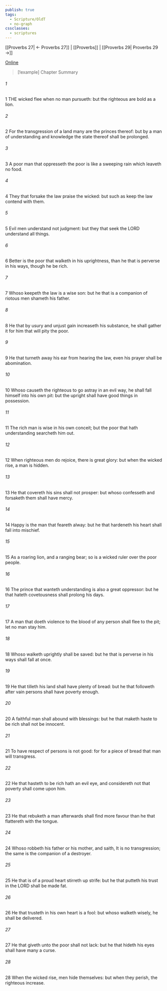 ```yaml
---
publish: true
tags:
  - Scripture/OldT
  - no-graph
cssclasses:
  - scriptures
---
```

[[Proverbs 27| ← Proverbs 27]] | [[Proverbs]] | [[Proverbs 29| Proverbs 29 →]]

[Online](https://churchofjesuschrist.org/study/scriptures/ot/prov/28?lang=eng)

>[!example] Chapter Summary
>
###### 1
1 THE wicked flee when no man pursueth: but the righteous are bold as a lion.
###### 2
2 For the transgression of a land many are the princes thereof: but by a man of understanding and knowledge the state thereof shall be prolonged.
###### 3
3 A poor man that oppresseth the poor is like a sweeping rain which leaveth no food.
###### 4
4 They that forsake the law praise the wicked: but such as keep the law contend with them.
###### 5
5 Evil men understand not judgment: but they that seek the LORD understand all things.
###### 6
6 Better is the poor that walketh in his uprightness, than he that is perverse in his ways, though he be rich.
###### 7
7 Whoso keepeth the law is a wise son: but he that is a companion of riotous men shameth his father.
###### 8
8 He that by usury and unjust gain increaseth his substance, he shall gather it for him that will pity the poor.
###### 9
9 He that turneth away his ear from hearing the law, even his prayer shall be abomination.
###### 10
10 Whoso causeth the righteous to go astray in an evil way, he shall fall himself into his own pit: but the upright shall have good things in possession.
###### 11
11 The rich man is wise in his own conceit; but the poor that hath understanding searcheth him out.
###### 12
12 When righteous men do rejoice, there is great glory: but when the wicked rise, a man is hidden.
###### 13
13 He that covereth his sins shall not prosper: but whoso confesseth and forsaketh them shall have mercy.
###### 14
14 Happy is the man that feareth alway: but he that hardeneth his heart shall fall into mischief.
###### 15
15 As a roaring lion, and a ranging bear; so is a wicked ruler over the poor people.
###### 16
16 The prince that wanteth understanding is also a great oppressor: but he that hateth covetousness shall prolong his days.
###### 17
17 A man that doeth violence to the blood of any person shall flee to the pit; let no man stay him.
###### 18
18 Whoso walketh uprightly shall be saved: but he that is perverse in his ways shall fall at once.
###### 19
19 He that tilleth his land shall have plenty of bread: but he that followeth after vain persons shall have poverty enough.
###### 20
20 A faithful man shall abound with blessings: but he that maketh haste to be rich shall not be innocent.
###### 21
21 To have respect of persons is not good: for for a piece of bread that man will transgress.
###### 22
22 He that hasteth to be rich hath an evil eye, and considereth not that poverty shall come upon him.
###### 23
23 He that rebuketh a man afterwards shall find more favour than he that flattereth with the tongue.
###### 24
24 Whoso robbeth his father or his mother, and saith, It is no transgression; the same is the companion of a destroyer.
###### 25
25 He that is of a proud heart stirreth up strife: but he that putteth his trust in the LORD shall be made fat.
###### 26
26 He that trusteth in his own heart is a fool: but whoso walketh wisely, he shall be delivered.
###### 27
27 He that giveth unto the poor shall not lack: but he that hideth his eyes shall have many a curse.
###### 28
28 When the wicked rise, men hide themselves: but when they perish, the righteous increase.



